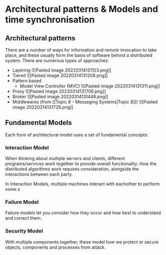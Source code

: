 # Architectural patterns & Models and time synchronisation

## Architectural patterns

There are a number of ways for information and remote invocation to take place, and these usually form the basis of software behind a distributed system. There are numerous types of approaches:
- Layering
![[Pasted image 20220314131123.png]]
- Tiered
![[Pasted image 20220314131208.png]]
- Pattern based
	- Model View Controller (MVC)
![[Pasted image 20220314131311.png]]
- Proxy
![[Pasted image 20220314131706.png]]
- Broker
![[Pasted image 20220314131448.png]]
- Middlewares (from [[Topic 8 - Messaging Systems|Topic 8]])
![[Pasted image 20220314131726.png]]

## Fundamental Models
Each form of architectural model uses a set of fundamental concepts:

### Interaction Model
When thinking about multiple servers and clients, different programs/services work together to provide overall functionality. How the distributed algorithms work requires consideration, alongside the interactions between each party.

In Interaction Models, multiple machines interact with eachother to perform some s

### Failure Model
Failure models let you consider how they occur and how best to understand and correct them.

### Security Model
With multiple components together, these model how we protect or secure objects, components and processes from attack.


